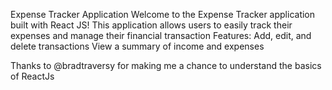 Expense Tracker Application
Welcome to the Expense Tracker application built with React JS! This application allows users to easily track their expenses and manage their financial transaction
Features:
  Add, edit, and delete transactions
  View a summary of income and expenses

Thanks to @bradtraversy for making me a chance to understand the basics of ReactJs
